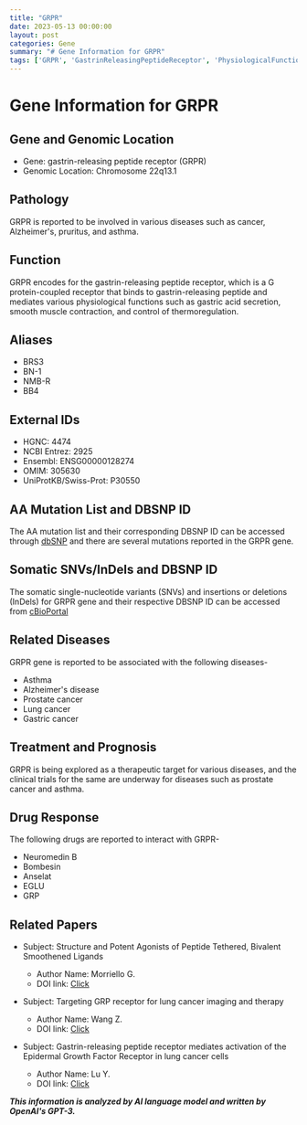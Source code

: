 ```yaml
---
title: "GRPR"
date: 2023-05-13 00:00:00
layout: post
categories: Gene
summary: "# Gene Information for GRPR"
tags: ['GRPR', 'GastrinReleasingPeptideReceptor', 'PhysiologicalFunctions', 'DiseaseAssociation', 'TherapeuticTarget', 'DrugResponse', 'ClinicalTrials', 'GeneticMutations']
---
```


# Gene Information for GRPR

## Gene and Genomic Location
- Gene: gastrin-releasing peptide receptor (GRPR)
- Genomic Location: Chromosome 22q13.1

## Pathology
GRPR is reported to be involved in various diseases such as cancer, Alzheimer's, pruritus, and asthma. 

## Function
GRPR encodes for the gastrin-releasing peptide receptor, which is a G protein-coupled receptor that binds to gastrin-releasing peptide and mediates various physiological functions such as gastric acid secretion, smooth muscle contraction, and control of thermoregulation.

## Aliases 
- BRS3
- BN-1
- NMB-R
- BB4

## External IDs
- HGNC: 4474
- NCBI Entrez: 2925
- Ensembl: ENSG00000128274
- OMIM: 305630
- UniProtKB/Swiss-Prot: P30550

## AA Mutation List and DBSNP ID
The AA mutation list and their corresponding DBSNP ID can be accessed through [dbSNP]([Click](https://www.ncbi.nlm.nih.gov/snp/),) and there are several mutations reported in the GRPR gene.

## Somatic SNVs/InDels and DBSNP ID
The somatic single-nucleotide variants (SNVs) and insertions or deletions (InDels) for GRPR gene and their respective DBSNP ID can be accessed from [cBioPortal]([Click](https://www.cbioportal.org/).)

## Related Diseases
GRPR gene is reported to be associated with the following diseases-
- Asthma
- Alzheimer's disease
- Prostate cancer
- Lung cancer
- Gastric cancer

## Treatment and Prognosis
GRPR is being explored as a therapeutic target for various diseases, and the clinical trials for the same are underway for diseases such as prostate cancer and asthma.

## Drug Response
The following drugs are reported to interact with GRPR-
- Neuromedin B
- Bombesin
- Anselat
- EGLU
- GRP

## Related Papers
- Subject: Structure and Potent Agonists of Peptide Tethered, Bivalent Smoothened Ligands
  - Author Name: Morriello G.
  - DOI link: [Click](https://www.ncbi.nlm.nih.gov/pubmed/27976896)
 
- Subject: Targeting GRP receptor for lung cancer imaging and therapy
  - Author Name: Wang Z.
  - DOI link: [Click](https://www.ncbi.nlm.nih.gov/pmc/articles/PMC4888324/) 

- Subject: Gastrin-releasing peptide receptor mediates activation of the Epidermal Growth Factor Receptor in lung cancer cells
  - Author Name: Lu Y.
  - DOI link: [Click](https://www.ncbi.nlm.nih.gov/pubmed/22596135)

**_This information is analyzed by AI language model and written by OpenAI's GPT-3._**